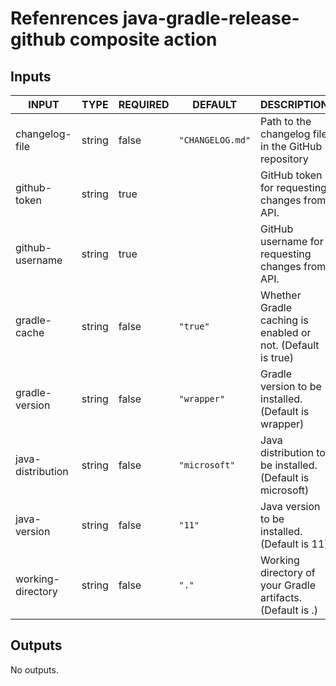 # Refenrences java-gradle-release-github composite action

## Inputs

<!-- AUTO-DOC-INPUT:START - Do not remove or modify this section -->

| INPUT             | TYPE   | REQUIRED | DEFAULT          | DESCRIPTION                                                 |
| ----------------- | ------ | -------- | ---------------- | ----------------------------------------------------------- |
| changelog-file    | string | false    | `"CHANGELOG.md"` | Path to the changelog file in the GitHub repository         |
| github-token      | string | true     |                  | GitHub token for requesting changes from API.               |
| github-username   | string | true     |                  | GitHub username for requesting changes from API.            |
| gradle-cache      | string | false    | `"true"`         | Whether Gradle caching is enabled or not. (Default is true) |
| gradle-version    | string | false    | `"wrapper"`      | Gradle version to be installed. (Default is wrapper)        |
| java-distribution | string | false    | `"microsoft"`    | Java distribution to be installed. (Default is microsoft)   |
| java-version      | string | false    | `"11"`           | Java version to be installed. (Default is 11)               |
| working-directory | string | false    | `"."`            | Working directory of your Gradle artifacts. (Default is .)  |

<!-- AUTO-DOC-INPUT:END -->

## Outputs

<!-- AUTO-DOC-OUTPUT:START - Do not remove or modify this section -->

No outputs.

<!-- AUTO-DOC-OUTPUT:END -->

